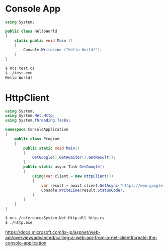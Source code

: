 
# Console App

```csharp
using System;

public class HelloWorld
{
    static public void Main ()
    {
        Console.WriteLine ("Hello World!");
    }
}
```
```sh
$ mcs test.cs 
$ ./test.exe 
Hello World!
```

# HttpClient

```csharp
using System;
using System.Net.Http;
using System.Threading.Tasks;

namespace ConsoleApplication
{
    public class Program
    {
        public static void Main()
        {
            GetGoogle().GetAwaiter().GetResult();
        }
        public static async Task GetGoogle() 
        {
            using(var client = new HttpClient())
            {
                var result = await client.GetAsync("https://www.google.co.jp");
                Console.WriteLine(result.StatusCode);
            }
        }
    }
}
```
```sh
$ mcs /reference:System.Net.Http.dll http.cs 
$ ./http.exe 
```
https://docs.microsoft.com/ja-jp/aspnet/web-api/overview/advanced/calling-a-web-api-from-a-net-client#create-the-console-application

